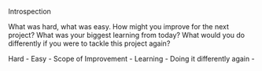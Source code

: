 Introspection

What was hard, what was easy. How might you improve for the next project? What was your biggest learning from today? What would you do differently if you were to tackle this project again?

Hard -
Easy -
Scope of Improvement -
Learning -
Doing it differently again -
